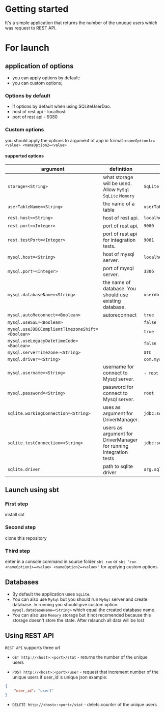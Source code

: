 # Getting started

It's a simple application that returns the number of the unuque users which was request to REST API.

# For launch

## application of options
  - you can apply options by default:
  - you can custom options;

### Options by default
- if options by default when using SQLiteUserDao.
- host of rest api - localhost
- port of rest api - 9080

### Custom options
you should apply the options to argument of app in format
`<nameOption1>=<value> <nameOption2=<value>`

#### supported options
|   argument | definition        |       default           |
| --- | ---|---|
|`storage=<String>`| what storage will be used. Allow `MySql` `SqLite` `Memory`|  `SqLite`|
|`userTableName=<String>` | the name of a table | `userTable ` |
| `rest.host=<String>` | host of rest api.  | `localhost`|
| `rest.port=<Integer>` | port of rest api.  |`9080`|
| `rest.testPort=<Integer>` | port of rest api for integration tests.  |`9081`|
| `mysql.host=<String>` | host of mysql server.  | `localhost`|
| `mysql.port=<Integer>` | port of mysql server. | `3306`|
| `mysql.databaseName=<String>` | the name of database. You should use existing database.  | `userdb`|
| `mysql.autoReconnect=<Boolean>` | autoreconnect |   `true`|
| `mysql.useSSL=<Boolean>`  || `false`|
| `mysql.useJDBCCompliantTimezoneShift=<Boolean>`  || `true`|
| `mysql.useLegacyDatetimeCode=<Boolean>`  || `false`|
| `mysql.serverTimezone=<String>`  || `UTC`|
| `mysql.driver=<String>`  || `com.mysql.cj.jdbc.Driver`|
| `mysql.username=<String>` | username for connect to Mysql server.|  - `root`|
|`mysql.password=<String>`| password for connect to Mysql server. | `root`|
|`sqlite.workingConnection=<String>` | uses as argument for DriverManager. | `jdbc:sqlite:userdb.db` |
|`sqlite.testConnection=<String>` | users as argument for DriverManager for running integration tests | `jdbc:sqlite:testdb.db` |
| `sqlite.driver`| path to sqlite driver | `org.sqlite.JDBC` |

## Launch using sbt
### First step
install sbt
### Second step
clone this repository
### Third step
enter in a console command in source folder
`sbt run` or `sbt "run <nameOption1>=<value> <nameOption2=<value>"` for applying custom options

## Databases
- By default the application uses `SqLite`.
- You can also use `MySql` but you should run `MySql` server and create database. In running you should give custom option `mysql.databaseName=<String>` which equal the created database name.
- You can also use `Memory` storage but it not recomended because this storage doesn't store the state. After relaunch all data will be lost

## Using REST API
`REST API` supports three url
- `GET http://<host>:<port>/stat` - returns the number of the unique users

- `POST http://<host>:<port>/user` - request that increment number of the unique users if user_id is unique
    json example:

```json
{
    "user_id": "user1"
}
```
- `DELETE http://<host>:<port>/stat` - delets counter of the unique users
